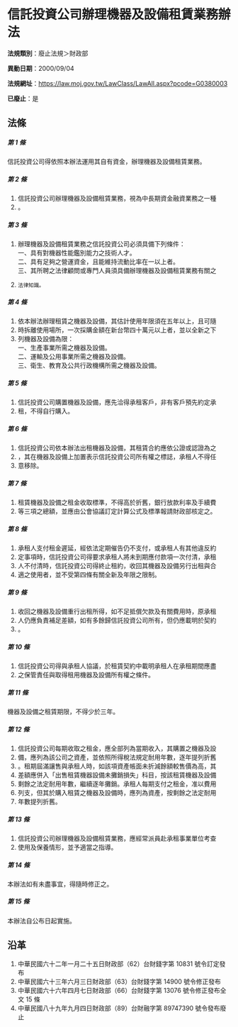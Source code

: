 # 信託投資公司辦理機器及設備租賃業務辦法

**法規類別**：廢止法規＞財政部

**異動日期**：2000/09/04  

**法規網址**：https://law.moj.gov.tw/LawClass/LawAll.aspx?pcode=G0380003

**已廢止**：是



## 法條
##### 第 1 條
信託投資公司得依照本辦法運用其自有資金，辦理機器及設備租賃業務。

##### 第 2 條
1. 信託投資公司辦理機器及設備租賃業務，視為中長期資金融資業務之一種
1. 。

##### 第 3 條
1. 辦理機器及設備租賃業務之信託投資公司必須具備下列條件：  
一、具有對機器性能鑑別能力之技術人才。  
二、具有足夠之營運資金，且能維持流動比率在一以上者。  
三、其所聘之法律顧問或專門人員須具備辦理機器及設備租賃業務有關之
1.     法律知識。

##### 第 4 條
1. 依本辦法辦理租賃之機器及設備，其估計使用年限須在五年以上，且可隨
1. 時拆離使用場所，一次採購金額在新台幣四十萬元以上者，並以全新之下
1. 列機器及設備為限：  
一、生產事業所需之機器及設備。  
二、運輸及公用事業所需之機器及設備。  
三、衛生、教育及公共行政機構所需之機器及設備。

##### 第 5 條
1. 信託投資公司購置機器及設備，應先洽得承租客戶，非有客戶預先約定承
1. 租，不得自行購入。

##### 第 6 條
1. 信託投資公司依本辦法出租機器及設備，其租賃合約應依公證或認證為之
1. ，其在機器及設備上加置表示信託投資公司所有權之標誌，承租人不得任
1. 意移除。

##### 第 7 條
1. 租賃機器及設備之租金收取標準，不得高於折舊，銀行放款利率及手續費
1. 等三項之總額，並應由公會協議訂定計算公式及標準報請財政部核定之。

##### 第 8 條
1. 承租人支付租金遲延，經依法定期催告仍不支付，或承租人有其他違反約
1. 定事項時，信託投資公司得要求承租人將未到期應付款項一次付清，承租
1. 人不付清時，信託投資公司得終止租約，收回其機器及設備另行出租與合
1. 適之使用者，並不受第四條有關全新及年限之限制。

##### 第 9 條
1. 收回之機器及設備重行出租所得，如不足抵償欠款及有關費用時，原承租
1. 人仍應負責補足差額，如有多餘歸信託投資公司所有，但仍應載明於契約
1. 。

##### 第 10 條
1. 信託投資公司得與承租人協議，於租賃契約中載明承租人在承租期間應盡
1. 之保管責任與取得租用機器及設備所有權之條件。

##### 第 11 條
機器及設備之租賃期限，不得少於三年。

##### 第 12 條
1. 信託投資公司每期收取之租金，應全部列為當期收入，其購置之機器及設
1. 備，應列為該公司之資產，並依照所得稅法規定耐用年數，逐年提列折舊
1. 。租期屆滿讓售與承租人時，如該項資產帳面未折減餘額較售價為高，其
1. 差額應併入「出售租賃機器設備未攤銷損失」科目，按該租賃機器及設備
1. 剩餘之法定耐用年數，繼續逐年攤銷。承租人每期支付之租金，准以費用
1. 列支，但其於購入租賃之機器及設備時，應列為資產，按剩餘之法定耐用
1. 年數提列折舊。

##### 第 13 條
1. 信託投資公司辦理機器及設備租賃業務，應經常派員赴承租事業單位考查
1. 使用及保養情形，並予適當之指導。

##### 第 14 條
本辦法如有未盡事宜，得隨時修正之。

##### 第 15 條
本辦法自公布日起實施。

## 沿革
1. 中華民國六十二年一月二十五日財政部（62）台財錢字第 10831  號令訂定發布
1. 中華民國六十三年六月三日財政部（63）台財錢字第 14900  號令修正發布
1. 中華民國六十六年四月七日財政部（66）台財錢字第 13076  號令修正發布全文 15 條
1. 中華民國八十九年九月四日財政部（89）台財融字第 89747390 號令發布廢止
